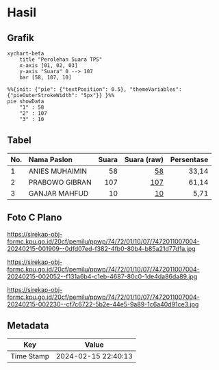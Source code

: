 # Hasil

## Grafik

```mermaid
xychart-beta
    title "Perolehan Suara TPS"
    x-axis [01, 02, 03]
    y-axis "Suara" 0 --> 107
    bar [58, 107, 10]
```

```mermaid
%%{init: {"pie": {"textPosition": 0.5}, "themeVariables": {"pieOuterStrokeWidth": "5px"}} }%%
pie showData
    "1" : 58
    "2" : 107
    "3" : 10
```

## Tabel

| No. | Nama Paslon    | Suara | Suara (raw) | Persentase |
|:--- |:-------------- | -----:| -----------:| ----------:|
| 1   | ANIES MUHAIMIN | 58    | [58][p-1]   | 33,14      |
| 2   | PRABOWO GIBRAN | 107   | [107][p-2]  | 61,14      |
| 3   | GANJAR MAHFUD  | 10    | [10][p-3]   | 5,71       |


[p-1]: https://github.com/gigit-pemilu/pemilu-2024-74-sulawesi-tenggara/blob/main/pilpres/hitung-suara/sub/74-sulawesi-tenggara/sub/72-kota-bau-bau/sub/01-betoambari/sub/1007-katobengke/sub/004-tps/sub/paslon-1.txt
[p-2]: https://github.com/gigit-pemilu/pemilu-2024-74-sulawesi-tenggara/blob/main/pilpres/hitung-suara/sub/74-sulawesi-tenggara/sub/72-kota-bau-bau/sub/01-betoambari/sub/1007-katobengke/sub/004-tps/sub/paslon-2.txt
[p-3]: https://github.com/gigit-pemilu/pemilu-2024-74-sulawesi-tenggara/blob/main/pilpres/hitung-suara/sub/74-sulawesi-tenggara/sub/72-kota-bau-bau/sub/01-betoambari/sub/1007-katobengke/sub/004-tps/sub/paslon-3.txt

## Foto C Plano

https://sirekap-obj-formc.kpu.go.id/20cf/pemilu/ppwp/74/72/01/10/07/7472011007004-20240215-001909--0dfd07ed-f382-4fb0-80b4-b85a21d77d1a.jpg

https://sirekap-obj-formc.kpu.go.id/20cf/pemilu/ppwp/74/72/01/10/07/7472011007004-20240215-002052--f131a6b4-c1eb-4687-80c0-1de4da86da89.jpg

https://sirekap-obj-formc.kpu.go.id/20cf/pemilu/ppwp/74/72/01/10/07/7472011007004-20240215-002230--cf7c6722-5b2e-44e5-9a89-1c6a40d91ce3.jpg


## Metadata

| Key        | Value               |
| ---------- | ------------------- |
| Time Stamp | 2024-02-15 22:40:13 |



